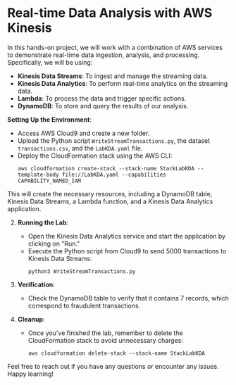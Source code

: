 # Real-time Data Analysis with AWS Kinesis


In this hands-on project, we will work with a combination of AWS services to demonstrate real-time data ingestion, analysis, and processing. Specifically, we will be using:

- **Kinesis Data Streams**: To ingest and manage the streaming data.
- **Kinesis Data Analytics**: To perform real-time analytics on the streaming data.
- **Lambda**: To process the data and trigger specific actions.
- **DynamoDB**: To store and query the results of our analysis.

**Setting Up the Environment**:
   - Access AWS Cloud9 and create a new folder.
   - Upload the Python script `WriteStreamTransactions.py`, the dataset `transactions.csv`, and the `LabKDA.yaml` file.
   - Deploy the CloudFormation stack using the AWS CLI:
     ```
     aws cloudformation create-stack --stack-name StackLabKDA --template-body file://LabKDA.yaml --capabilities CAPABILITY_NAMED_IAM
     ```
   This will create the necessary resources, including a DynamoDB table, Kinesis Data Streams, a Lambda function, and a Kinesis Data Analytics application.

2. **Running the Lab**:
   - Open the Kinesis Data Analytics service and start the application by clicking on "Run."
   - Execute the Python script from Cloud9 to send 5000 transactions to Kinesis Data Streams:
     ```
     python3 WriteStreamTransactions.py
     ```

3. **Verification**:
   - Check the DynamoDB table to verify that it contains 7 records, which correspond to fraudulent transactions.

4. **Cleanup**:
   - Once you've finished the lab, remember to delete the CloudFormation stack to avoid unnecessary charges:
     ```
     aws cloudformation delete-stack --stack-name StackLabKDA
     ```

Feel free to reach out if you have any questions or encounter any issues. Happy learning!
